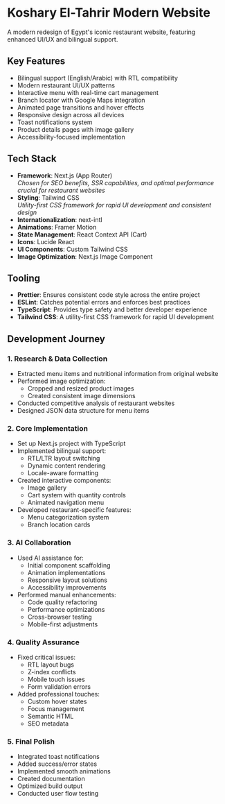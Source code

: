 # Koshary El-Tahrir Modern Website

A modern redesign of Egypt's iconic restaurant website, featuring enhanced UI/UX and bilingual support.

## Key Features

- Bilingual support (English/Arabic) with RTL compatibility
- Modern restaurant UI/UX patterns
- Interactive menu with real-time cart management
- Branch locator with Google Maps integration
- Animated page transitions and hover effects
- Responsive design across all devices
- Toast notifications system
- Product details pages with image gallery
- Accessibility-focused implementation

## Tech Stack

- **Framework**: Next.js (App Router)  
  _Chosen for SEO benefits, SSR capabilities, and optimal performance crucial for restaurant websites_
- **Styling**: Tailwind CSS  
  _Utility-first CSS framework for rapid UI development and consistent design_
- **Internationalization**: next-intl
- **Animations**: Framer Motion
- **State Management**: React Context API (Cart)
- **Icons**: Lucide React
- **UI Components**: Custom Tailwind CSS
- **Image Optimization**: Next.js Image Component

## Tooling

- **Prettier**: Ensures consistent code style across the entire project
- **ESLint**: Catches potential errors and enforces best practices
- **TypeScript**: Provides type safety and better developer experience
- **Tailwind CSS**: A utility-first CSS framework for rapid UI development

## Development Journey

### 1. Research & Data Collection

- Extracted menu items and nutritional information from original website
- Performed image optimization:
  - Cropped and resized product images
  - Created consistent image dimensions
- Conducted competitive analysis of restaurant websites
- Designed JSON data structure for menu items

### 2. Core Implementation

- Set up Next.js project with TypeScript
- Implemented bilingual support:
  - RTL/LTR layout switching
  - Dynamic content rendering
  - Locale-aware formatting
- Created interactive components:
  - Image gallery
  - Cart system with quantity controls
  - Animated navigation menu
- Developed restaurant-specific features:
  - Menu categorization system
  - Branch location cards

### 3. AI Collaboration

- Used AI assistance for:
  - Initial component scaffolding
  - Animation implementations
  - Responsive layout solutions
  - Accessibility improvements
- Performed manual enhancements:
  - Code quality refactoring
  - Performance optimizations
  - Cross-browser testing
  - Mobile-first adjustments

### 4. Quality Assurance

- Fixed critical issues:
  - RTL layout bugs
  - Z-index conflicts
  - Mobile touch issues
  - Form validation errors
- Added professional touches:
  - Custom hover states
  - Focus management
  - Semantic HTML
  - SEO metadata

### 5. Final Polish

- Integrated toast notifications
- Added success/error states
- Implemented smooth animations
- Created documentation
- Optimized build output
- Conducted user flow testing
